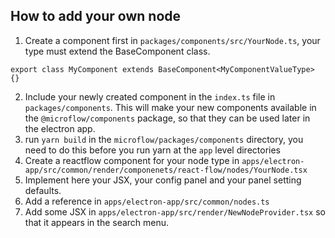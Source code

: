 ## How to add your own node

1. Create a component first in `packages/components/src/YourNode.ts`,
your type must extend the BaseComponent class.

```
export class MyComponent extends BaseComponent<MyComponentValueType> {}
```

2. Include your newly created component in the `index.ts` file in `packages/components`. This will make your new components available in the `@microflow/components` package, so that they can be used later in the electron app.
3. run `yarn build` in the `microflow/packages/components` directory, you need to do this before you run yarn at the `app` level directories
4. Create a reactflow component for your node type in `apps/electron-app/src/common/render/componenets/react-flow/nodes/YourNode.tsx`
5. Implement here your JSX, your config panel and your panel setting defaults.
6. Add a reference in `apps/electron-app/src/common/nodes.ts`
7. Add some JSX in `apps/electron-app/src/render/NewNodeProvider.tsx` so that it appears in the search menu.
